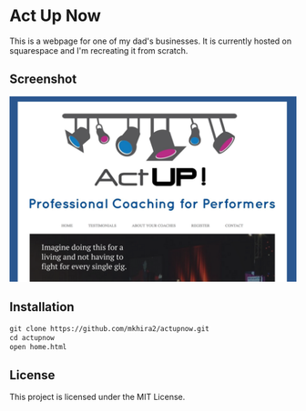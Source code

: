 # Act Up Now

This is a webpage for one of my dad's businesses. It is currently hosted on squarespace and I'm recreating it from scratch.


## Screenshot
![Act Up Now](/images/screenshot.png)

## Installation

```
git clone https://github.com/mkhira2/actupnow.git
cd actupnow
open home.html
```

## License

This project is licensed under the MIT License.
